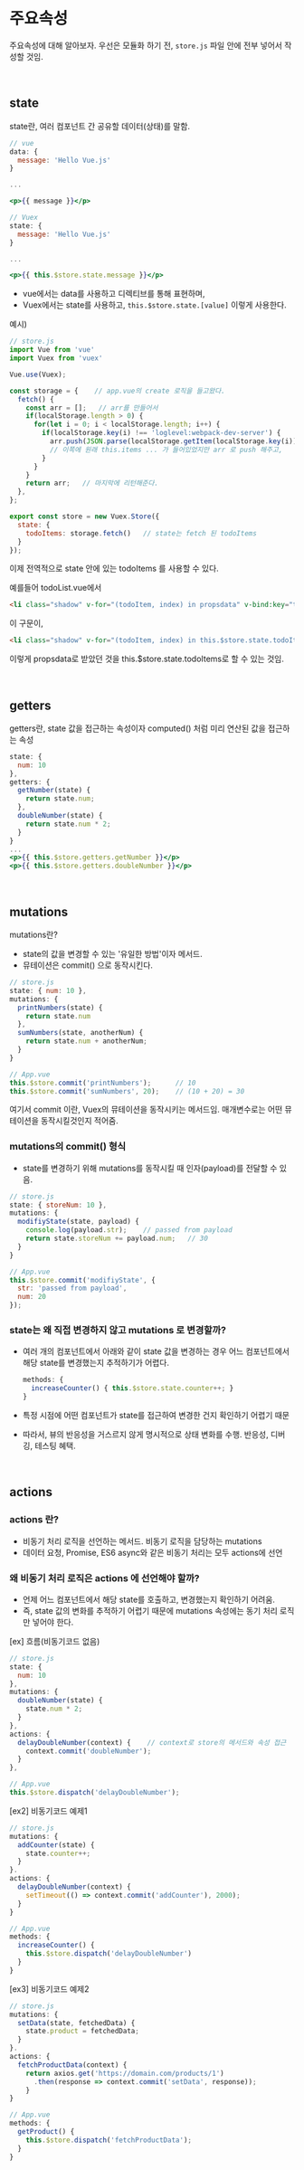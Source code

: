 # 주요속성

주요속성에 대해 알아보자. 우선은 모듈화 하기 전, `store.js` 파일 안에 전부 넣어서 작성할 것임.

<br/>

## state

state란, 여러 컴포넌트 간 공유할 데이터(상태)를 말함.

```jsx
// vue
data: {
  message: 'Hello Vue.js'
}

...

<p>{{ message }}</p>
```

```jsx
// Vuex
state: {
  message: 'Hello Vue.js'
}

...

<p>{{ this.$store.state.message }}</p>
```

- vue에서는 data를 사용하고 디렉티브를 통해 표현하며,
- Vuex에서는 state를 사용하고, `this.$store.state.[value]` 이렇게 사용한다.

예시)

```javascript
// store.js
import Vue from 'vue'
import Vuex from 'vuex'

Vue.use(Vuex);

const storage = {    // app.vue의 create 로직을 들고왔다. 
  fetch() {
    const arr = [];   // arr를 만들어서
    if(localStorage.length > 0) {
      for(let i = 0; i < localStorage.length; i++) {
        if(localStorage.key(i) !== 'loglevel:webpack-dev-server') {
          arr.push(JSON.parse(localStorage.getItem(localStorage.key(i))));
          // 이쪽에 원래 this.items ... 가 들어있었지만 arr 로 push 해주고,
        }
      }
    }
    return arr;   // 마지막에 리턴해준다.
  },
};

export const store = new Vuex.Store({
  state: {
    todoItems: storage.fetch()   // state는 fetch 된 todoItems
  }
});
```

이제 전역적으로 state 안에 있는 todoItems 를 사용할 수 있다.

예를들어 todoList.vue에서

```html
<li class="shadow" v-for="(todoItem, index) in propsdata" v-bind:key="todoItem.item">
```

이 구문이,

```html
<li class="shadow" v-for="(todoItem, index) in this.$store.state.todoItems" v-bind:key="todoItem.item">
```

이렇게 propsdata로 받았던 것을 this.$store.state.todoItems로 할 수 있는 것임.

<br/>

## getters

getters란, state 값을 접근하는 속성이자 computed() 처럼 미리 연산된 값을 접근하는 속성

```jsx
state: {
  num: 10
},
getters: {
  getNumber(state) {
    return state.num;
  },
  doubleNumber(state) {
    return state.num * 2;
  }
}
...
<p>{{ this.$store.getters.getNumber }}</p>
<p>{{ this.$store.getters.doubleNumber }}</p>
```

<br/>

## mutations

mutations란?

- state의 값을 변경할 수 있는 '유일한 방법'이자 메서드.
- 뮤테이션은 commit() 으로 동작시킨다.

```javascript
// store.js
state: { num: 10 },
mutations: {
  printNumbers(state) {
    return state.num
  },
  sumNumbers(state, anotherNum) {
    return state.num + anotherNum;
  }
}
```

```javascript
// App.vue
this.$store.commit('printNumbers');      // 10
this.$store.commit('sumNumbers', 20);    // (10 + 20) = 30
```

여기서 commit 이란, Vuex의 뮤테이션을 동작시키는 메서드임. 매개변수로는 어떤 뮤테이션을 동작시킬것인지 적어줌.

### mutations의 commit() 형식

- state를 변경하기 위해 mutations를 동작시킬 때 인자(payload)를 전달할 수 있음.

```javascript
// store.js
state: { storeNum: 10 },
mutations: {
  modifiyState(state, payload) {
    console.log(payload.str);    // passed from payload
    return state.storeNum += payload.num;   // 30
  }
}
```

```javascript
// App.vue
this.$store.commit('modifiyState', {
  str: 'passed from payload',
  num: 20
});
```

### state는 왜 직접 변경하지 않고 mutations 로 변경할까?

- 여러 개의 컴포넌트에서 아래와 같이 state 값을 변경하는 경우 어느 컴포넌트에서 해당 state를 변경했는지 추적하기가 어렵다. 

  ```javascript
  methods: {
    increaseCounter() { this.$store.state.counter++; }
  }
  ```

- 특정 시점에 어떤 컴포넌트가 state를 접근하여 변경한 건지 확인하기 어렵기 때문
- 따라서, 뷰의 반응성을 거스르지 않게 명시적으로 상태 변화를 수행. 반응성, 디버깅, 테스팅 혜택.

<br/>

## actions

### actions 란?

- 비동기 처리 로직을 선언하는 메서드. 비동기 로직을 담당하는 mutations
- 데이터 요청, Promise, ES6 async와 같은 비동기 처리는 모두 actions에 선언

### 왜 비동기 처리 로직은 actions 에 선언해야 할까?

- 언제 어느 컴포넌트에서 해당 state를 호출하고, 변경했는지 확인하기 어려움.
- 즉, state 값의 변화를 추적하기 어렵기 때문에 mutations 속성에는 동기 처리 로직만 넣어야 한다.

[ex] 흐름(비동기코드 없음)

```javascript
// store.js
state: {
  num: 10
},
mutations: {
  doubleNumber(state) {
    state.num * 2;
  }
},
actions: {
  delayDoubleNumber(context) {    // context로 store의 메서드와 속성 접근
    context.commit('doubleNumber');
  }
},
```

```javascript
// App.vue
this.$store.dispatch('delayDoubleNumber');
```

[ex2] 비동기코드 예제1

```javascript
// store.js
mutations: {
  addCounter(state) {
    state.counter++;
  }
}.
actions: {
  delayDoubleNumber(context) {
    setTimeout(() => context.commit('addCounter'), 2000);
  }
}
```

```javascript
// App.vue
methods: {
  increaseCounter() {
    this.$store.dispatch('delayDoubleNumber')
  }
}
```

[ex3] 비동기코드 예제2

```javascript
// store.js
mutations: {
  setData(state, fetchedData) {
    state.product = fetchedData;
  }
}.
actions: {
  fetchProductData(context) {
    return axios.get('https://domain.com/products/1')
      .then(response => context.commit('setData', response));
    }
}
```

```javascript
// App.vue
methods: {
  getProduct() {
    this.$store.dispatch('fetchProductData');
  }
}
```

